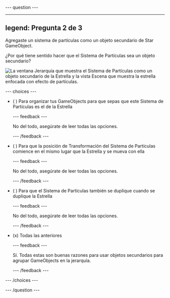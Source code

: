 
--- question ---

---
legend: Pregunta 2 de 3
---

Agregaste un sistema de partículas como un objeto secundario de Star GameObject.

¿Por qué tiene sentido hacer que el Sistema de Partículas sea un objeto secundario?

![La ventana Jerarquía que muestra el Sistema de Partículas como un objeto secundario de la Estrella y la vista Escena que muestra la estrella enfocada con efecto de partículas.](images/particle-star.png)

--- choices ---

- ( ) Para organizar tus GameObjects para que sepas que este Sistema de Partículas es el de la Estrella


  --- feedback ---

  No del todo, asegúrate de leer todas las opciones.

  --- /feedback ---

- ( ) Para que la posición de Transformación del Sistema de Partículas comience en el mismo lugar que la Estrella y se mueva con ella


  --- feedback ---

  No del todo, asegúrate de leer todas las opciones.

  --- /feedback ---

- ( ) Para que el Sistema de Partículas también se duplique cuando se duplique la Estrella

  --- feedback ---

  No del todo, asegúrate de leer todas las opciones.

  --- /feedback ---

- (x) Todas las anteriores

  --- feedback ---

  Sí. Todas estas son buenas razones para usar objetos secundarios para agrupar GameObjects en la jerarquía.

  --- /feedback ---

--- /choices ---

--- /question ---
